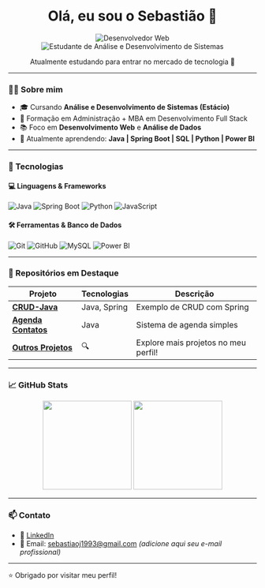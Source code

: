 <h1 align="center">Olá, eu sou o Sebastião 👋</h1>

<p align="center">
  <img src="https://img.shields.io/badge/Desenvolvedor%20Web-blue" alt="Desenvolvedor Web" />
  <img src="https://img.shields.io/badge/Estudante%20ADS-red" alt="Estudante de Análise e Desenvolvimento de Sistemas" />
</p>

<p align="center">Atualmente estudando para entrar no mercado de tecnologia 🚀</p>

---

### 👨‍💻 Sobre mim

- 🎓 Cursando **Análise e Desenvolvimento de Sistemas (Estácio)**  
- 💼 Formação em Administração + MBA em Desenvolvimento Full Stack  
- 📚 Foco em **Desenvolvimento Web** e **Análise de Dados**
- 🌱 Atualmente aprendendo: **Java | Spring Boot | SQL | Python | Power BI**

---

### 🧰 Tecnologias

#### 💻 Linguagens & Frameworks

![Java](https://img.shields.io/badge/-Java-007396?logo=java&logoColor=white)
![Spring Boot](https://img.shields.io/badge/-SpringBoot-6DB33F?logo=spring&logoColor=white)
![Python](https://img.shields.io/badge/-Python-3776AB?logo=python&logoColor=white)
![JavaScript](https://img.shields.io/badge/-JavaScript-F7DF1E?logo=javascript&logoColor=black)

#### 🛠️ Ferramentas & Banco de Dados

![Git](https://img.shields.io/badge/-Git-F05032?logo=git&logoColor=white)
![GitHub](https://img.shields.io/badge/-GitHub-181717?logo=github&logoColor=white)
![MySQL](https://img.shields.io/badge/-MySQL-4479A1?logo=mysql&logoColor=white)
![Power BI](https://img.shields.io/badge/-PowerBI-F2C811?logo=powerbi&logoColor=black)

---

### 📂 Repositórios em Destaque

| Projeto | Tecnologias | Descrição |
|--------|-------------|-----------|
| [**CRUD-Java**](https://github.com/Sebastiao1993/CrudJava) | Java, Spring | Exemplo de CRUD com Spring |
| [**Agenda Contatos**](https://github.com/Sebastiao1993/AgendaContatos) | Java | Sistema de agenda simples |
| [**Outros Projetos**](https://github.com/Sebastiao1993?tab=repositories) | 🔍 | Explore mais projetos no meu perfil! |

---

### 📈 GitHub Stats

<p align="center">
  <img src="https://github-readme-stats.vercel.app/api?username=Sebastiao1993&show_icons=true&theme=default" height="180" />
  <img src="https://github-readme-stats.vercel.app/api/top-langs/?username=Sebastiao1993&layout=compact" height="180" />
</p>

---

### 📫 Contato

- 💼 [LinkedIn](https://www.linkedin.com/in/sebasti%C3%A3o-j%C3%BAnior-741b611)
- 📧 Email: sebastiaoj1993@gmail.com *(adicione aqui seu e-mail profissional)*

---

⭐ Obrigado por visitar meu perfil!  


<!--
**Sebastiao1993/Sebastiao1993** is a ✨ _special_ ✨ repository because its `README.md` (this file) appears on your GitHub profile.

Here are some ideas to get you started:

- 🔭 I’m currently working on ...
- 🌱 I’m currently learning ...
- 👯 I’m looking to collaborate on ...
- 🤔 I’m looking for help with ...
- 💬 Ask me about ...
- 📫 How to reach me: ...
- 😄 Pronouns: ...
- ⚡ Fun fact: ...
-->
